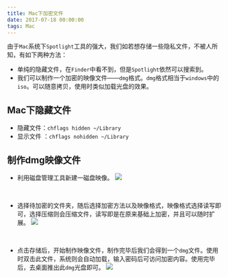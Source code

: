 ```yaml
---
title: Mac下加密文件
date: 2017-07-18 00:00:00
tags: Mac
---
```


由于`Mac`系统下`Spotlight`工具的强大，我们如若想存储一些隐私文件，不被人所知，有如下两种方法：
* 单纯的隐藏文件，在`Finder`中看不到，但是`Spotlight`依然可以搜索到。
* 我们可以制作一个加密的映像文件——`dmg`格式。`dmg`格式相当于`windows`中的`iso`。可以随意拷贝，使用时类似加载光盘的效果。

<!-- more --> 

## Mac下隐藏文件

* 隐藏文件：`chflags hidden ~/Library`
* 显示文件 ：`chflags nohidden ~/Library` 


## 制作dmg映像文件

* 利用磁盘管理工具新建一磁盘映像。
  ![](/images/mac/new-dmg.png)

  ​

* 选择待加密的文件夹，随后选择加密方法以及映像格式，映像格式选择读写即可，选择压缩则会压缩文件，读写即是在原来基础上加密，并且可以随时扩展。
  ![](/images/mac/new-dmg-info.png)

  ​

* 点击存储后，开始制作映像文件，制作完毕后我们会得到一个`dmg`文件。使用时双击此文件，系统则会自动加载，输入密码后可访问加密内容。使用完毕后，去桌面推出此`dmg`光盘即可。
  ![](/images/mac/new-dmg-complete.png)

  ​
